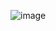 ![image](https://user-images.githubusercontent.com/100158318/211853488-fa156e92-1e21-4090-9408-690dac82b46f.png)
